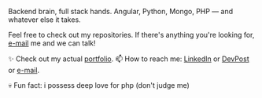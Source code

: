 Backend brain, full stack hands.
Angular, Python, Mongo, PHP — and whatever else it takes.

Feel free to check out my repositories. If there's anything you're looking for, [e-mail](mailto:dldeshmu@usc.edu) me and we can talk!

✨ Check out my actual [portfolio](https://curry-dev.github.io/devankshi).
📫 How to reach me: [LinkedIn](https://www.linkedin.com/in/devankshi) or [DevPost](https://devpost.com/curry-dev) or [e-mail](mailto:dldeshmu@usc.edu).

💀 Fun fact: i possess deep love for php (don't judge me)
